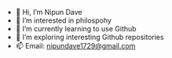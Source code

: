 - 👋 Hi, I’m Nipun Dave
- 👀 I’m interested in philospohy 
- 🌱 I’m currently learning to use Github 
- 💞️ I’m exploring interesting Github repositories 
- 📫 Email: nipundave1729@gmail.com

<!---
davenipun12/davenipun12 is a ✨ special ✨ repository because its `README.md` (this file) appears on your GitHub profile.
You can click the Preview link to take a look at your changes.
--->
